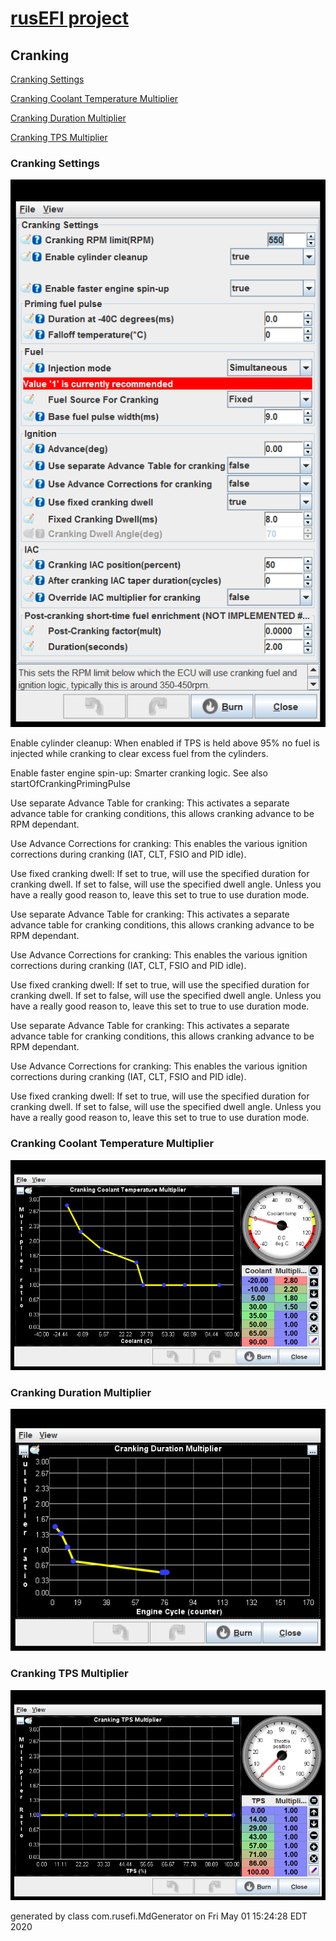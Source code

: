 # [rusEFI project](rusEFI-project)
## Cranking
[Cranking Settings](#cranking-settings)

[Cranking Coolant Temperature Multiplier](#cranking-coolant-temperature-multiplier)

[Cranking Duration Multiplier](#cranking-duration-multiplier)

[Cranking TPS Multiplier](#cranking-tps-multiplier)

### Cranking Settings
![x](Overview/TS_generated/dialog_Cranking_Settings.png)

Enable cylinder cleanup: When enabled if TPS is held above 95% no fuel is injected while cranking to clear excess fuel from the cylinders.

Enable faster engine spin-up: Smarter cranking logic.
See also startOfCrankingPrimingPulse

Use separate Advance Table for cranking: This activates a separate advance table for cranking conditions, this allows cranking advance to be RPM dependant.

Use Advance Corrections for cranking: This enables the various ignition corrections during cranking (IAT, CLT, FSIO and PID idle).

Use fixed cranking dwell: If set to true, will use the specified duration for cranking dwell. If set to false, will use the specified dwell angle. Unless you have a really good reason to, leave this set to true to use duration mode.

Use separate Advance Table for cranking: This activates a separate advance table for cranking conditions, this allows cranking advance to be RPM dependant.

Use Advance Corrections for cranking: This enables the various ignition corrections during cranking (IAT, CLT, FSIO and PID idle).

Use fixed cranking dwell: If set to true, will use the specified duration for cranking dwell. If set to false, will use the specified dwell angle. Unless you have a really good reason to, leave this set to true to use duration mode.

Use separate Advance Table for cranking: This activates a separate advance table for cranking conditions, this allows cranking advance to be RPM dependant.

Use Advance Corrections for cranking: This enables the various ignition corrections during cranking (IAT, CLT, FSIO and PID idle).

Use fixed cranking dwell: If set to true, will use the specified duration for cranking dwell. If set to false, will use the specified dwell angle. Unless you have a really good reason to, leave this set to true to use duration mode.

### Cranking Coolant Temperature Multiplier
![x](Overview/TS_generated/dialog_Cranking_Coolant_Temperature_Multiplier.png)

### Cranking Duration Multiplier
![x](Overview/TS_generated/dialog_Cranking_Duration_Multiplier.png)

### Cranking TPS Multiplier
![x](Overview/TS_generated/dialog_Cranking_TPS_Multiplier.png)


generated by class com.rusefi.MdGenerator on Fri May 01 15:24:28 EDT 2020
